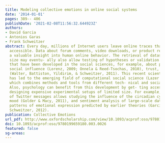 ```yaml
---
title: Modeling collective emotions in online social systems
date: '2014-01-01'
pages: 389-- 406
publishDate: '2021-02-08T11:56:32.644923Z'
authors:
- David Garcia
- Antonios Garas
- Frank Schweitzer
abstract: Every day, millions of Internet users leave online traces that are publicly
  accessible. Data about forum comments, video downloads, or product reviews provide
  a valuable insight into human online behavior. The retrieval of datasets of unprecedented
  size may eventu- ally also allow testing of hypotheses or validation of theories
  that have been developed in the social sciences, for example, about preferences,
  social influence (Lorenz, 2009; Onnela & Reed-Tsochas, 2010), trust, and cooperation
  (Walter, Battiston, Yildirim, & Schweitzer, 2011). This recent scientific development
  has led to the emerging field of computational social science (Lazer et al., 2009)
  which combines methods and tools from different tech- nical and social disciplines.
  Also, psychology can benefit from this development by get- ting access to data without
  designing expensive experimental setups of limited size. For example, the analysis
  of Twitter messages allows studying the influence of the circadian cycles on human
  mood (Golder & Macy, 2011), and sentiment analysis of large-scale datasets reveals
  patterns of emotional expression predicted by earlier theories (Garcia, Garas, &
  Schweitzer, 2012).
publication: Collective Emotions
url_pdf: http://www.oxfordscholarship.com/view/10.1093/acprof:oso/9780199659180.001.0001/acprof-9780199659180-chapter-26
doi: 10.1093/acprof:oso/9780199659180.003.0026
featured: false
sg-areas:
---
```

